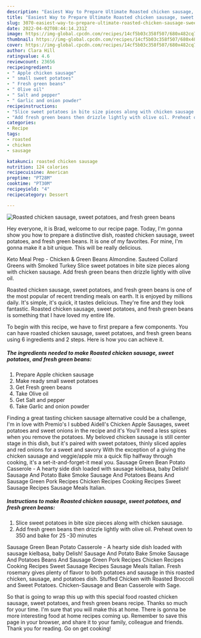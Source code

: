 ```yaml
---
description: "Easiest Way to Prepare Ultimate Roasted chicken sausage, sweet potatoes, and fresh green beans"
title: "Easiest Way to Prepare Ultimate Roasted chicken sausage, sweet potatoes, and fresh green beans"
slug: 3070-easiest-way-to-prepare-ultimate-roasted-chicken-sausage-sweet-potatoes-and-fresh-green-beans
date: 2022-04-02T08:44:14.231Z
image: https://img-global.cpcdn.com/recipes/14cf5b03c358f507/680x482cq70/roasted-chicken-sausage-sweet-potatoes-and-fresh-green-beans-recipe-main-photo.jpg
thumbnail: https://img-global.cpcdn.com/recipes/14cf5b03c358f507/680x482cq70/roasted-chicken-sausage-sweet-potatoes-and-fresh-green-beans-recipe-main-photo.jpg
cover: https://img-global.cpcdn.com/recipes/14cf5b03c358f507/680x482cq70/roasted-chicken-sausage-sweet-potatoes-and-fresh-green-beans-recipe-main-photo.jpg
author: Clara Hill
ratingvalue: 4.6
reviewcount: 23656
recipeingredient:
- " Apple chicken sausage"
- " small sweet potatoes"
- " Fresh green beans"
- " Olive oil"
- " Salt and pepper"
- " Garlic and onion powder"
recipeinstructions:
- "Slice sweet potatoes in bite size pieces along with chicken sausage."
- "Add fresh green beans then drizzle lightly with olive oil. Preheat oven to 350 and bake for 25 -30 minutes"
categories:
- Recipe
tags:
- roasted
- chicken
- sausage

katakunci: roasted chicken sausage 
nutrition: 124 calories
recipecuisine: American
preptime: "PT28M"
cooktime: "PT30M"
recipeyield: "4"
recipecategory: Dessert

---
```



![Roasted chicken sausage, sweet potatoes, and fresh green beans](https://img-global.cpcdn.com/recipes/14cf5b03c358f507/680x482cq70/roasted-chicken-sausage-sweet-potatoes-and-fresh-green-beans-recipe-main-photo.jpg)

Hey everyone, it is Brad, welcome to our recipe page. Today, I'm gonna show you how to prepare a distinctive dish, roasted chicken sausage, sweet potatoes, and fresh green beans. It is one of my favorites. For mine, I'm gonna make it a bit unique. This will be really delicious.

Keto Meal Prep - Chicken &amp; Green Beans Almondine. Sauteed Collard Greens with Smoked Turkey Slice sweet potatoes in bite size pieces along with chicken sausage. Add fresh green beans then drizzle lightly with olive oil.

Roasted chicken sausage, sweet potatoes, and fresh green beans is one of the most popular of recent trending meals on earth. It is enjoyed by millions daily. It's simple, it's quick, it tastes delicious. They're fine and they look fantastic. Roasted chicken sausage, sweet potatoes, and fresh green beans is something that I have loved my entire life.


To begin with this recipe, we have to first prepare a few components. You can have roasted chicken sausage, sweet potatoes, and fresh green beans using 6 ingredients and 2 steps. Here is how you can achieve it.

<!--inarticleads1-->

##### The ingredients needed to make Roasted chicken sausage, sweet potatoes, and fresh green beans:

1. Prepare  Apple chicken sausage
1. Make ready  small sweet potatoes
1. Get  Fresh green beans
1. Take  Olive oil
1. Get  Salt and pepper
1. Take  Garlic and onion powder


Finding a great tasting chicken sausage alternative could be a challenge, I&#39;m in love with Premio&#39;s I subbed Aidell&#39;s Chicken Apple Sausages, sweet potatoes and sweet onions in the recipe and it&#39;s You&#39;ll need a less spices when you remove the potatoes. My beloved chicken sausage is still center stage in this dish, but it&#39;s paired with sweet potatoes, thinly sliced apples and red onions for a sweet and savory With the exception of a giving the chicken sausage and veggie/apple mix a quick flip halfway through cooking, it&#39;s a set-it-and-forget-it meal you. Sausage Green Bean Potato Casserole - A hearty side dish loaded with sausage kielbasa, baby Delish! Sausage And Potato Bake Smoke Sausage And Potatoes Beans And Sausage Green Pork Recipes Chicken Recipes Cooking Recipes Sweet Sausage Recipes Sausage Meals Italian. 

<!--inarticleads2-->

##### Instructions to make Roasted chicken sausage, sweet potatoes, and fresh green beans:

1. Slice sweet potatoes in bite size pieces along with chicken sausage.
1. Add fresh green beans then drizzle lightly with olive oil. Preheat oven to 350 and bake for 25 -30 minutes


Sausage Green Bean Potato Casserole - A hearty side dish loaded with sausage kielbasa, baby Delish! Sausage And Potato Bake Smoke Sausage And Potatoes Beans And Sausage Green Pork Recipes Chicken Recipes Cooking Recipes Sweet Sausage Recipes Sausage Meals Italian. Fresh rosemary gives plenty of flavor to both potatoes and sausage in this roasted chicken, sausage, and potatoes dish. Stuffed Chicken with Roasted Broccoli and Sweet Potatoes. Chicken-Sausage and Bean Casserole with Sage. 

So that is going to wrap this up with this special food roasted chicken sausage, sweet potatoes, and fresh green beans recipe. Thanks so much for your time. I'm sure that you will make this at home. There is gonna be more interesting food at home recipes coming up. Remember to save this page in your browser, and share it to your family, colleague and friends. Thank you for reading. Go on get cooking!
